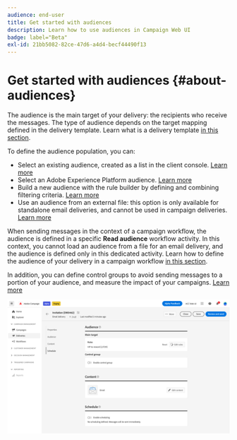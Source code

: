 ```yaml
---
audience: end-user
title: Get started with audiences
description: Learn how to use audiences in Campaign Web UI
badge: label="Beta" 
exl-id: 21bb5082-82ce-47d6-a4d4-becf44490f13
---
```


# Get started with audiences {#about-audiences}

<!--
Audience only created for the delivery, not available later-->


<!--
Three ways:
* existing audience

Campaign or AEP Audiences

* create new on the fly

query like AEP segment builder (same component with campaign data)

* import from file

show use case with a new audience creation (or import from file?)

control groups like acc: exract, random, based on attribute
-->


The audience is the main target of your delivery: the recipients who receive the messages. The type of audience depends on the target mapping defined in the delivery template. Learn what is a delivery template [in this section](../msg/delivery-template.md). 

To define the audience population, you can:

* Select an existing audience, created as a list in the client console. [Learn more](add-audience.md)
* Select an Adobe Experience Platform audience. [Learn more](aep-audience.md)
* Build a new audience with the rule builder by defining and combining filtering criteria. [Learn more](segment-builder.md)
* Use an audience from an external file: this option is only available for standalone email deliveries, and cannot be used in campaign deliveries. [Learn more](file-audience.md)

When sending messages in the context of a campaign workflow, the audience is defined in a specific **Read audience** workflow activity. In this context, you cannot load an audience from a file for an email delivery, and the audience is defined only in this dedicated activity. Learn how to define the audience of your delivery in a campaign workflow [in this section](../workflows/orchestrate-activities.md).

In addition, you can define control groups to avoid sending messages to a portion of your audience, and measure the impact of your campaigns. [Learn more](control-group.md)

![](assets/about-audience.png)

